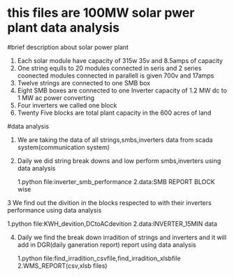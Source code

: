 # this files are 100MW solar pwer plant data analysis
#brief description about solar power plant
1.  Each solar module have capacity of 315w 35v and 8.5amps of capacity
2.  One string equlls to 20 modules connected in seris and 2 series coonected modules connected in parallell is given 700v and 
    17amps
3.  Twelve strings are connected to one SMB box
4.  Eight SMB boxes are connected to one Inverter capacity of 1.2 MW dc to 1 MW ac power converting
5.   Four inverters we called one block
6.   Twenty Five  blocks are total plant capacity in the 600 acres of land
     
#data analysis


1. We are taking the data of all strings,smbs,inverters data from scada system(communication system)
   
2. Daily we did string break downs and low perform smbs,inverters using data analysis
   
   1.python file:inverter_smb_performance
   2.data:SMB REPORT BLOCK wise
   
3  We find out the divition in the blocks respected to with their inverters performance using data analysis

   1.python file:KWH_devition,DCtoACdevition
   2.data:INVERTER_15MIN data
   
4. Daily we find the break down irradition of strings and inverters and it will add in DGR(daily ganeration report) report using data analysis
   
   1.python file:find_irradition_csvfile,find_irradition_xlsbfile
   2.WMS_REPORT(csv,xlsb files)
